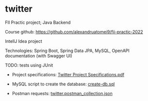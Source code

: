 # twitter
FII Practic project; Java Backend

Course github: https://github.com/alexandruatomei9/fii-practic-2022

IntelIJ Idea project

Technologies: Spring Boot, Spring Data JPA, MySQL, OpenAPI documentation (with Swagger UI)

TODO: tests using JUnit

- Project specifications: [Twitter Project Specifications.pdf](https://github.com/aciobanusebi/twitter/blob/master/Twitter%20Project%20Specifications.pdf)

- MySQL script to create the database: [create-db.sql](https://github.com/aciobanusebi/twitter/blob/master/create-db.sql)

- Postman requests: [twitter.postman_collection.json](https://github.com/aciobanusebi/twitter/blob/master/twitter.postman_collection.json)
